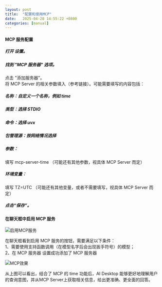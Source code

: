 ```yaml
---
layout: post
title:  "配置和使用MCP"
date:   2025-04-28 14:55:22 +0800
categories: [manual]
---
```

#### MCP 服务配置
##### 打开 设置。
##### 找到 "MCP 服务器" 选项。
点击 "添加服务器"。<br>
将 MCP Server 的相关参数填入（参考链接）。可能需要填写的内容包括：
##### 名称：自定义一个名称，例如 time
##### 类型：选择 STDIO
##### 命令：选择 uvx
##### 包管理源：按网络情况选择
##### 参数：
填写 mcp-server-time （可能还有其他参数，视具体 MCP Server 而定）
##### 环境变量：
填写 TZ=UTC （可能还有其他变量，或者不需要填写，视具体 MCP Server 而定）
##### 点击“保存”。
#### 在聊天框中启用 MCP 服务

![启用MCP服务](/ai-desktop/assets/images/mcp0.png)

在聊天框看到启用 MCP 服务的按钮，需要满足以下条件：<br>
1、需要使用支持函数调用（在模型名字后会出现扳手符号）的模型；<br>
2、在 MCP 服务器 设置成功添加了 MCP 服务器

![MCP效果](/ai-desktop/assets/images/mcp1.png)

从上图可以看出，结合了 MCP 的 time 功能后，AI Desktop 能够更好地理解用户的查询意图，并从MCP Server上获取相关信息，给出更准确、更全面的回答。
